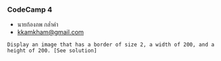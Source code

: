 ### CodeCamp 4

- นายก้องภพ กล่ำคำ
- kkamkham@gmail.com

```
Display an image that has a border of size 2, a width of 200, and a height of 200. [See solution]
```
